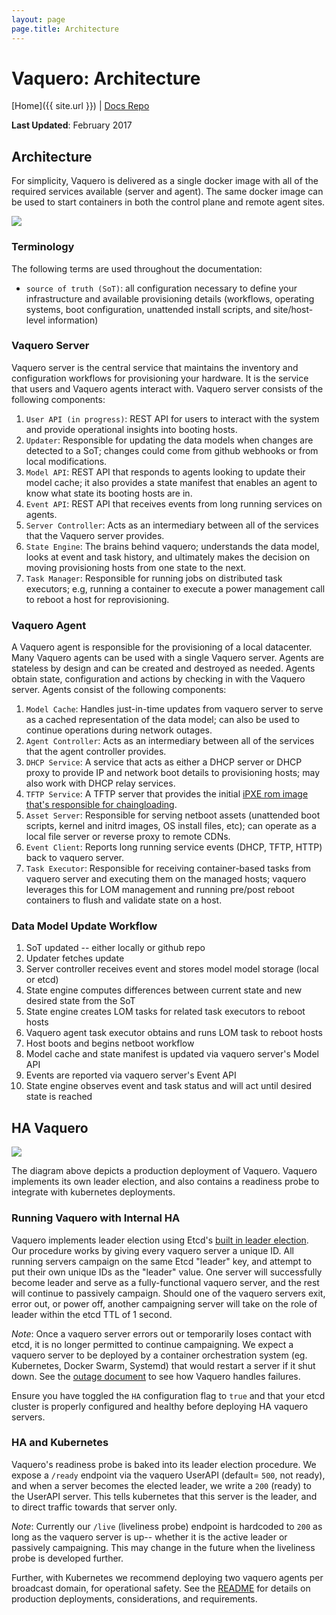 ```yaml
---
layout: page
page.title: Architecture
---
```

# Vaquero: Architecture
[Home]({{ site.url }}) | [Docs Repo](https://github.com/CiscoCloud/vaquero-docs/tree/master)

**Last Updated**: February 2017

## Architecture

For simplicity, Vaquero is delivered as a single docker image with all of the required services available (server and agent). The same docker image can be used to start containers in both the control plane and remote agent sites.

![](https://ciscocloud.github.io/vaquero-docs/docs/current/jan17Arch.png)

### Terminology

The following terms are used throughout the documentation:

* `source of truth (SoT)`: all configuration necessary to define your infrastructure and available provisioning details (workflows, operating systems, boot configuration, unattended install scripts, and site/host-level information)

### Vaquero Server

Vaquero server is the central service that maintains the inventory and configuration workflows for provisioning your hardware. It is the service that users and Vaquero agents interact with. Vaquero server consists of the following components:

1. `User API (in progress)`: REST API for users to interact with the system and provide operational insights into booting hosts.
1. `Updater`: Responsible for updating the data models when changes are detected to a SoT; changes could come from github webhooks or from local modifications.
1. `Model API`: REST API that responds to agents looking to update their model cache; it also provides a state manifest that enables an agent to know what state its booting hosts are in.
1. `Event API`: REST API that receives events from long running services on agents.
1. `Server Controller`: Acts as an intermediary between all of the services that the Vaquero server provides.
1. `State Engine`: The brains behind vaquero; understands the data model, looks at event and task history, and ultimately makes the decision on moving provisioning hosts from one state to the next.
1. `Task Manager`: Responsible for running jobs on distributed task executors; e.g, running a container to execute a power management call to reboot a host for reprovisioning.


### Vaquero Agent

A Vaquero agent is responsible for the provisioning of a local datacenter. Many Vaquero agents can be used with a single Vaquero server. Agents are stateless by design and can be created and destroyed as needed. Agents obtain state, configuration and actions by checking in with the Vaquero server. Agents consist of the following components:

1. `Model Cache`: Handles just-in-time updates from vaquero server to serve as a cached representation of the data model; can also be used to continue operations during network outages.
1. `Agent Controller`: Acts as an intermediary between all of the services that the agent controller provides.
1. `DHCP Service`: A service that acts as either a DHCP server or DHCP proxy to provide IP and network boot details to provisioning hosts; may also work with DHCP relay services.
1. `TFTP Service`: A TFTP server that provides the initial [iPXE rom image that's responsible for chaingloading](http://ipxe.org/howto/chainloading).
1. `Asset Server`: Responsible for serving netboot assets (unattended boot scripts, kernel and initrd images, OS install files, etc); can operate as a local file server or reverse proxy to remote CDNs.
1. `Event Client`: Reports long running service events (DHCP, TFTP, HTTP) back to vaquero server.
1. `Task Executor`: Responsible for receiving container-based tasks from vaquero server and executing them on the managed hosts; vaquero leverages this for LOM management and running pre/post reboot containers to flush and validate state on a host.

### Data Model Update Workflow

1. SoT updated -- either locally or github repo
1. Updater fetches update
1. Server controller receives event and stores model model storage (local or etcd)
1. State engine computes differences between current state and new desired state from the SoT
1. State engine creates LOM tasks for related task executors to reboot hosts
1. Vaquero agent task executor obtains and runs LOM task to reboot hosts
1. Host boots and begins netboot workflow
1. Model cache and state manifest is updated via vaquero server's Model API
1. Events are reported via vaquero server's Event API
1. State engine observes event and task status and will act until desired state is reached

## HA Vaquero

![](https://ciscocloud.github.io/vaquero-docs/docs/current/jan17HA.png)

The diagram above depicts a production deployment of Vaquero. Vaquero implements its own leader election, and also contains a readiness probe to integrate with kubernetes deployments.

### Running Vaquero with Internal HA

Vaquero implements leader election using Etcd's [built in leader election](https://godoc.org/github.com/coreos/etcd/clientv3/concurrency). Our procedure works by giving every vaquero server a unique ID. All running servers campaign on the same Etcd "leader" key, and attempt to put their own unique IDs as the "leader" value. One server will successfully become leader and serve as a fully-functional vaquero server, and the rest will continue to passively campaign. Should one of the vaquero servers exit, error out, or power off, another campaigning server will take on the role of leader within the etcd TTL of 1 second.

*Note*: Once a vaquero server errors out or temporarily loses contact with etcd, it is no longer permitted to continue campaigning. We expect a vaquero server to be deployed by a container orchestration system (eg. Kubernetes, Docker Swarm, Systemd) that would restart a server if it shut down. See the [outage document](outage.html) to see how Vaquero handles failures.

Ensure you have toggled the `HA` configuration flag to `true` and that your etcd cluster is properly configured and healthy before deploying HA vaquero servers.

### HA and Kubernetes

Vaquero's readiness probe is baked into its leader election procedure. We expose a `/ready` endpoint via the vaquero UserAPI (default= `500`, not ready), and when a server becomes the elected leader, we write a `200` (ready) to the UserAPI server. This tells kubernetes that this server is the leader, and to direct traffic towards that server only.

*Note*: Currently our `/live` (liveliness probe) endpoint is hardcoded to `200` as long as the vaquero server is up-- whether it is the active leader or passively campaigning. This may change in the future when the liveliness probe is developed further.

Further, with Kubernetes we recommend deploying two vaquero agents per broadcast domain, for operational safety. See the [README](README.html) for details on production deployments, considerations, and requirements.
